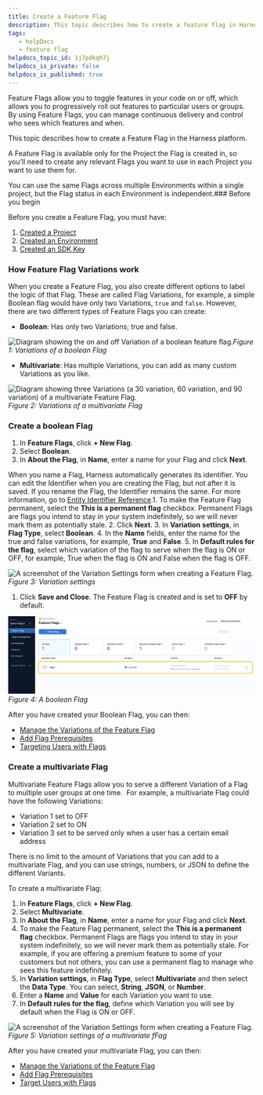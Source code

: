 ```yaml
---
title: Create a Feature Flag
description: This topic describes how to create a feature flag in Harness.
tags: 
   - helpDocs
   - feature flag
helpdocs_topic_id: 1j7pdkqh7j
helpdocs_is_private: false
helpdocs_is_published: true
---
```


Feature Flags allow you to toggle features in your code on or off, which allows you to progressively roll out features to particular users or groups. By using Feature Flags, you can manage continuous delivery and control who sees which features and when.

This topic describes how to create a Feature Flag in the Harness platform. 

A Feature Flag is available only for the Project the Flag is created in, so you’ll need to create any relevant Flags you want to use in each Project you want to use them for.  
  
You can use the same Flags across multiple Environments within a single project, but the Flag status in each Environment is independent.### Before you begin

Before you create a Feature Flag, you must have:

1. [Created a Project](create-a-project.md)
2. [Created an Environment](create-an-environment.md)
3. [Created an SDK Key](create-an-sdk-key.md)

### How Feature Flag Variations work

When you create a Feature Flag, you also create different options to label the logic of that Flag. These are called Flag Variations, for example, a simple Boolean flag would have only two Variations, `true` and `false`. However, there are two different types of Feature Flags you can create:

* **Boolean**: Has only two Variations; true and false.

![Diagram showing the on and off Variation of a boolean feature flag.](https://files.helpdocs.io/kw8ldg1itf/articles/1j7pdkqh7j/1657792983322/3-zc-1-tte-bs-tuwxyzstj-mua-wc-kyi-5-jdmp-2-f-vf-pg-yr-p-29-og-90-ggy-0-ozzmwd-pxo-1-n-ym-8-f-7-jg-ms-5-zob-zs-xk-a-0-c-6-ug-bdk-6-zz-9-n-fnp-l-81-is-5-i-iox-6-oqv-0-w-c-9-okfm-h-9-hgtjvi-p-1-t-83-waezfq-6-ka)*Figure 1: Variations of a boolean Flag*

* **Multivariate**: Has multiple Variations, you can add as many custom Variations as you like.

![Diagram showing three Variations (a 30 variation, 60 variation, and 90 variation) of a multivariate Feature Flag.](https://files.helpdocs.io/kw8ldg1itf/articles/1j7pdkqh7j/1657793005472/wfc-7-xo-44-fi-9-l-f-k-qlk-xpz-l-48-eo-qwm-pwtz-urf-3-zkapra-qntl-7-z-82-ghir-2-way-nndo-1-o-qsbp-af-n-4-nge-tv-2-gc-4-l-ajh-ndt-9-huxwvmv-vg-0-p-kebrpy-5-v-iju-41-b-1-t-dq-00-dry-93-kqazkl-ghbtk-vyi-a)*Figure 2: Variations of a multivariate Flag*

### Create a boolean Flag

1. In **Feature Flags**, click **+ New Flag**.
2. Select **Boolean**.
3. In **About the Flag**, in **Name**, enter a name for your Flag and click **Next**.

When you name a Flag, Harness automatically generates its identifier. You can edit the Identifier when you are creating the Flag, but not after it is saved. If you rename the Flag, the Identifier remains the same. For more information, go to [Entity Identifier Reference](https://ngdocs.harness.io/article/li0my8tcz3-entity-identifier-reference).1. To make the Feature Flag permanent, select the **This is a permanent flag** checkbox. Permanent Flags are flags you intend to stay in your system indefinitely, so we will never mark them as potentially stale.
2. Click **Next**.
3. In **Variation** **settings**, in **Flag Type**, select **Boolean**.
4. In the **Name** fields, enter the name for the true and false variations, for example, **True** and **False**.
5. In **Default rules for the flag**, select which variation of the flag to serve when the flag is ON or OFF, for example, True when the flag is ON and False when the flag is OFF.

![A screenshot of the Variation Settings form when creating a Feature Flag.](https://files.helpdocs.io/kw8ldg1itf/articles/1j7pdkqh7j/1657792275423/swu-5-cng-svlpvqq-3-k-zccmk-hwaq-89-h-3-s-tj-1-tfu-ypvgn-dskrc-3-oriv-ic-ph-krek-x-6-vp-edibu-git-4-xe-v-8-i-jlvaiad-cmgkj-za-9-fk-cyvn-eqzoa-rs-5-f-9-i-zn-hu-u-30-w-c-2-psaq-6-a-8-jf-ty-2-fr-hp-gou-97-dg)*Figure 3: Variation settings*

1. Click **Save and Close**. The Feature Flag is created and is set to **OFF** by default.

![A screenshot of the Feature Flags page with the new Flag added.](./static/create-a-feature-flag-01.png)*Figure 4: A boolean Flag*

After you have created your Boolean Flag, you can then:

* [Manage the Variations of the Feature Flag](../update-feature-flags/manage-variations.md)
* [Add Flag Prerequisites](../ff-adding-prereqs/add-prerequisites-to-feature-flag.md)
* [Targeting Users with Flags](../ff-target-management/targeting-users-with-flags.md)

### Create a multivariate Flag

Multivariate Feature Flags allow you to serve a different Variation of a Flag to multiple user groups at one time.  For example, a multivariate Flag could have the following Variations:

* Variation 1 set to OFF
* Variation 2 set to ON
* Variation 3 set to be served only when a user has a certain email address

There is no limit to the amount of Variations that you can add to a multivariate Flag, and you can use strings, numbers, or JSON to define the different Variants. 

To create a multivariate Flag:

1. In **Feature Flags**, click **+ New Flag**.
2. Select **Multivariate**.
3. In **About the Flag**, in **Name**, enter a name for your Flag and click **Next**.
4. To make the Feature Flag permanent, select the **This is a permanent flag** checkbox. Permanent Flags are flags you intend to stay in your system indefinitely, so we will never mark them as potentially stale. For example, if you are offering a premium feature to some of your customers but not others, you can use a permanent flag to manage who sees this feature indefinitely.
5. In **Variation settings**, in **Flag Type**, select **Multivariate** and then select the **Data Type**. You can select, **String**, **JSON**, or **Number**.
6. Enter a **Name** and **Value** for each Variation you want to use.
7. In **Default rules for the flag**, define which Variation you will see by default when the Flag is ON or OFF.

![A screenshot of the Variation Settings form when creating a Feature Flag.](https://files.helpdocs.io/kw8ldg1itf/articles/1j7pdkqh7j/1657793372053/x-yvg-3-xsxw-lpt-01-rnmbg-8-ji-gn-8-jq-ew-1-tqc-pd-ug-qi-ty-56-f-5-z-e-ta-vwt-3-tnt-lylu-9-vma-qfem-9-ozyfgam-tord-k-0-jp-3-v-8-mw-k-sw-7-pvt-djij-smd-rx-5-bds-7-bpu-17-ak-lj-samy-s-1-v-cj-qcix-9-cy-xby-q)*Figure 5: Variation settings of a multivariate fFag*

After you have created your multivariate Flag, you can then:

* [Manage the Variations of the Feature Flag](../update-feature-flags/manage-variations.md)
* [Add Flag Prerequisites](../ff-adding-prereqs/add-prerequisites-to-feature-flag.md)
* [Target Users with Flags](../ff-target-management/targeting-users-with-flags.md)

